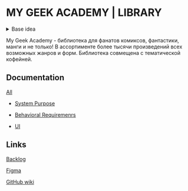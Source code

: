 # MY GEEK ACADEMY | LIBRARY
<details>
  <summary>Base idea</summary>
  
  Система _Библиотека_:
  
  _Читатель_ имеет возможность осуществлять поиск и заказ _Книг_ в _Каталоге_. _Библиотекарь_ выдаёт _Читателю_ _Книгу_ на абонемент или в читальный зал. _Книга_ может присутствовать в библиотеке в одном или в нескольких экземплярах.
</details>

My Geek Academy - библиотека для фанатов комиксов, фантастики, манги и не только! В ассортименте более тысячи произведений всех возможных жанров и форм. Библиотека совмещена с тематической кофейней.


## Documentation
[All](./docs)

+ [System Purpose](./docs/SYSTEM_PURPOSE.md)

+ [Behavioral Requiremenrs](.docs/BEHAVIORAL_REQUIREMENTS.md)

+ [UI](./docs/USER_INTERFACE.md)

## Links

[Backlog](https://trello.com/b/5UadMFgM/my-geek-academy-library-project)

[Figma](https://www.figma.com/file/lDMxHOsqgqONwn9jJUQrKv/Library-My-Geek-Academy?node-id=0%3A1)

[GitHub wiki](https://github.com/alyionsy/MyGeekAcademy/wiki)
